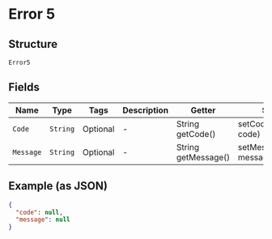 
# Error 5

## Structure

`Error5`

## Fields

| Name | Type | Tags | Description | Getter | Setter |
|  --- | --- | --- | --- | --- | --- |
| `Code` | `String` | Optional | - | String getCode() | setCode(String code) |
| `Message` | `String` | Optional | - | String getMessage() | setMessage(String message) |

## Example (as JSON)

```json
{
  "code": null,
  "message": null
}
```

